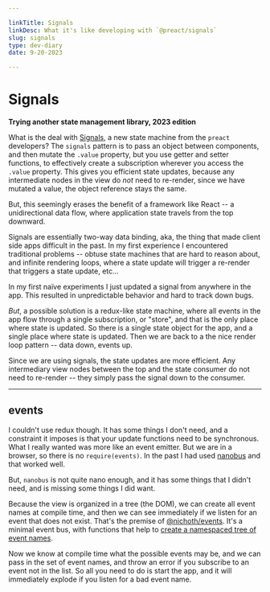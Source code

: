 ```yaml
---

linkTitle: Signals
linkDesc: What it's like developing with `@preact/signals`
slug: signals
type: dev-diary
date: 9-20-2023

---
```


# Signals

__Trying another state management library, 2023 edition__

What is the deal with [Signals](https://preactjs.com/blog/introducing-signals/), a new state machine from the `preact` developers? The `signals` pattern is to pass an object between components, and then mutate the `.value` property, but you use getter and setter functions, to effectively create a subscription wherever you access the `.value` property. This gives you efficient state updates, because any intermediate nodes in the view do *not* need to re-render, since we have mutated a value, the object reference stays the same.

But, this seemingly erases the benefit of a framework like React -- a unidirectional data flow, where application state travels from the top downward.

Signals are essentially two-way data binding, aka, the thing that made client side apps difficult in the past. In my first experience I encountered traditional problems -- obtuse state machines that are hard to reason about, and infinite rendering loops, where a state update will trigger a re-render that triggers a state update, etc...

In my first naïve experiments I just updated a signal from anywhere in the app. This resulted in unpredictable behavior and hard to track down bugs.

*But*, a possible solution is a redux-like state machine, where all events in the app flow through a single subscription, or "store", and that is the only place where state is updated. So there is a single state object for the app, and a single place where state is updated. Then we are back to a the nice render loop pattern -- data down, events up.

Since we are using signals, the state updates are more efficient. Any intermediary view nodes between the top and the state consumer do not need to re-render -- they simply pass the signal down to the consumer.

-------

## events
I couldn't use redux though. It has some things I don't need, and a constraint it imposes is that your update functions need to be synchronous. What I really wanted was more like an event emitter. But we are in a browser, so there is no `require(events)`. In the past I had used [nanobus](https://github.com/choojs/nanobus) and that worked well.

But, `nanobus` is not quite nano enough, and it has some things that I didn't need, and is missing some things I did want.

Because the view is organized in a tree (the DOM), we can create all event names at compile time, and then we can see immediately if we listen for an event that does not exist. That's the premise of [@nichoth/events](https://github.com/nichoth/events). It's a minimal event bus, with functions that help to [create a namespaced tree of event names](https://github.com/nichoth/events#create-namespaced-events).

Now we know at compile time what the possible events may be, and we can pass in the set of event names, and throw an error if you subscribe to an event not in the list. So all you need to do is start the app, and it will immediately explode if you listen for a bad event name.
